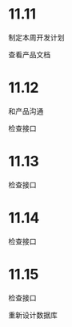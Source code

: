 # 11.11

制定本周开发计划

查看产品文档

# 11.12

和产品沟通

检查接口

# 11.13

检查接口

# 11.14

检查接口

# 11.15

检查接口

重新设计数据库